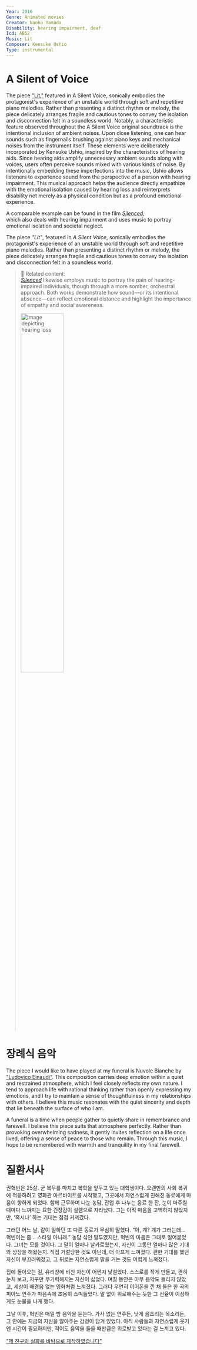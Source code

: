 ```yaml
---
Year: 2016
Genre: Animated movies
Creator: Naoko Yamada
Disability: hearing impairment, deaf
Icd: AB52
Music: Lit
Composer: Kensuke Ushio
Type: instrumental
---
```


# A Silent of Voice

The piece ["Lit,"](https://www.youtube.com/watch?v=a57-KveTE84) featured in A Silent Voice, sonically embodies the protagonist's experience of an unstable world through soft and repetitive piano melodies. Rather than presenting a distinct rhythm or melody, the piece delicately arranges fragile and cautious tones to convey the isolation and disconnection felt in a soundless world. Notably, a characteristic feature observed throughout the A Silent Voice original soundtrack is the intentional inclusion of ambient noises. Upon close listening, one can hear sounds such as fingernails brushing against piano keys and mechanical noises from the instrument itself. These elements were deliberately incorporated by Kensuke Ushio, inspired by the characteristics of hearing aids. Since hearing aids amplify unnecessary ambient sounds along with voices, users often perceive sounds mixed with various kinds of noise. By intentionally embedding these imperfections into the music, Ushio allows listeners to experience sound from the perspective of a person with hearing impairment. This musical approach helps the audience directly empathize with the emotional isolation caused by hearing loss and reinterprets disability not merely as a physical condition but as a profound emotional experience.

A comparable example can be found in the film [*Silenced*](ryu_seungwon.md),  
which also deals with hearing impairment and uses music to portray emotional isolation and societal neglect.

The piece *"Lit"*, featured in *A Silent Voice*, sonically embodies the protagonist's experience of an unstable world through soft and repetitive piano melodies. Rather than presenting a distinct rhythm or melody, the piece delicately arranges fragile and cautious tones to convey the isolation and disconnection felt in a soundless world.

> 📎 Related content:  
> *[Silenced](ryu_seungwon.md)* likewise employs music to portray the pain of hearing-impaired individuals, though through a more somber, orchestral approach. Both works demonstrate how sound—or its intentional absence—can reflect emotional distance and highlight the importance of empathy and social awareness.
>
> <img src="./lim_seokhyeon_img.JPG" alt="image depicting hearing loss" style="width:50%;" />

# 장례식 음악
The piece I would like to have played at my funeral is Nuvole Bianche by ["Ludovico Einaudi"](https://youtu.be/4VR-6AS0-l4?si=5ow36NuWofA842H_). This composition carries deep emotion within a quiet and restrained atmosphere, which I feel closely reflects my own nature. I tend to approach life with rational thinking rather than openly expressing my emotions, and I try to maintain a sense of thoughtfulness in my relationships with others. I believe this music resonates with the quiet sincerity and depth that lie beneath the surface of who I am.

A funeral is a time when people gather to quietly share in remembrance and farewell. I believe this piece suits that atmosphere perfectly. Rather than provoking overwhelming sadness, it gently invites reflection on a life once lived, offering a sense of peace to those who remain. Through this music, I hope to be remembered with warmth and tranquility in my final farewell.

# 질환서사
권혁빈은 25살. 군 복무를 마치고 복학을 앞두고 있는 대학생이다. 오랜만의 사회 복귀에 적응하려고 영화관 아르바이트를 시작했고, 그곳에서 자연스럽게 친해진 동료에게 마음이 향하게 되었다. 함께 근무하며 나눈 농담, 잔업 후 나누는 음료 한 잔, 눈이 마주칠 때마다 느껴지는 묘한 긴장감이 설렘으로 자라났다. 그는 아직 마음을 고백하지 않았지만, ‘혹시나’ 하는 기대는 점점 커져갔다.

그러던 어느 날, 같이 일하던 또 다른 동료가 무심히 말했다. “아, 걔? 걔가 그러는데... 혁빈이는 좀… 스타일 아니래.”
농담 섞인 말투였지만, 혁빈의 마음은 그대로 얼어붙었다. 그녀는 모를 것이다. 그 말이 얼마나 날카로웠는지, 자신이 그동안 얼마나 많은 기대와 상상을 해왔는지. 직접 거절당한 것도 아닌데, 더 아프게 느껴졌다. 괜한 기대를 했던 자신이 부끄러워졌고, 그 뒤로는 자연스럽게 말을 거는 것도 어렵게 느껴졌다.

집에 돌아오는 길, 유리창에 비친 자신이 어쩐지 낯설었다. 스스로를 작게 만들고, 괜히 눈치 보고, 자꾸만 무기력해지는 자신이 싫었다. 며칠 동안은 아무 음악도 들리지 않았고, 세상이 배경음 없는 영화처럼 느껴졌다. 그러다 우연히 이어폰을 낀 채 들은 한 곡의 피아노 연주가 마음속에 조용히 스며들었다. 말 없이 위로해주는 듯한 그 선율이 이상하게도 눈물을 나게 했다.

그날 이후, 혁빈은 매일 밤 음악을 듣는다. 가사 없는 연주든, 낮게 읊조리는 목소리든, 그 안에는 지금의 자신을 알아주는 감정이 담겨 있었다. 아직 사람들과 자연스럽게 웃기엔 시간이 필요하지만, 적어도 음악을 들을 때만큼은 위로받고 있다는 걸 느끼고 있다.

["제 친구의 실화를 바탕으로 제작하였습니다"](https://youtube.com/playlist?list=PLJaIi9PPWqq8PSpAjNXCksUUTdcRyyZJF&si=7OEq8yCNQvsNStUr)
